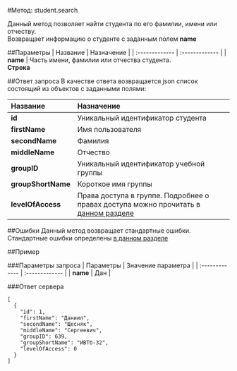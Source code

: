 #Метод: student.search<a name="student.search"/>

Данный метод позволяет найти студента по его фамилии, имени или отчеству.  
Возвращает информацию о студенте с заданным полем **name**

##Параметры
| Название     | Назначение     |
| :------------- | :------------- |
| **name**       | Часть имени, фамилии или отчества студента.  <br>**Строка**       

##Ответ запроса
В качестве ответа возвращается json список состоящий из объектов с заданными полями:

| Название        | Назначение     |
| :------------- | :------------- |
|**id**               | Уникальный идентификатор студента
|**firstName**       | Имя пользователя
**secondName**      | Фамилия
**middleName**      | Отчество
**groupID** | Уникальный идентификатор учебной группы
**groupShortName** | Короткое имя группы
**levelOfAccess** | Права доступа в группе. Подробнее о правах доступа можно прочитать в [данном разделе](#levelOfAccess)


##Ошибки
Данный метод возвращает стандартные ошибки.  
Стандартные ошибки определены [в данном разделе](#errors)

##Пример

###Параметры запроса
| Параметры | Значение параметра     |
| :------------- | :------------- |
| **name**       | Дан       |

###Ответ сервера

```
[
  {
    "id": 1,
    "firstName": "Даниил",
    "secondName": "Щесняк",
    "middleName": "Сергеевич",
    "groupID": 639,
    "groupShortName": "ИВТб-32",
    "levelOfAccess": 0
  }
]
```
